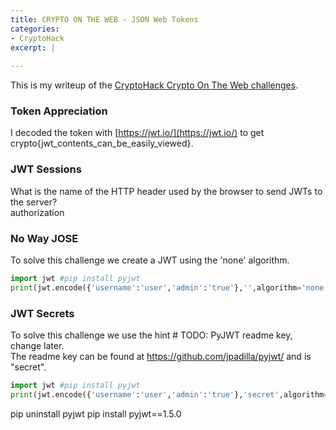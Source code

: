 ```yaml
---
title: CRYPTO ON THE WEB - JSON Web Tokens
categories:
- CryptoHack
excerpt: |
  
---
```


This is my writeup of the [CryptoHack Crypto On The Web challenges](https://cryptohack.org/challenges/web/).

### Token Appreciation

I decoded the token with [https://jwt.io/](https://jwt.io/) to get crypto{jwt_contents_can_be_easily_viewed}.


### JWT Sessions

What is the name of the HTTP header used by the browser to send JWTs to the server? <br>
authorization

### No Way JOSE

To solve this challenge we create a JWT using the 'none' algorithm. 

```python
import jwt #pip install pyjwt
print(jwt.encode({'username':'user','admin':'true'},'',algorithm='none'))
```

### JWT Secrets

To solve this challenge we use the hint # TODO: PyJWT readme key, change later. <br>
The readme key can be found at https://github.com/jpadilla/pyjwt/ and is "secret".

```python
import jwt #pip install pyjwt
print(jwt.encode({'username':'user','admin':'true'},'secret',algorithm='HS256'))
```




pip uninstall pyjwt
pip install pyjwt==1.5.0
